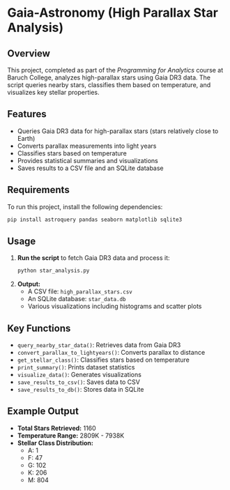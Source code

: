 # Gaia-Astronomy (High Parallax Star Analysis)
## Overview
This project, completed as part of the *Programming for Analytics* course at Baruch College, analyzes high-parallax stars using Gaia DR3 data. The script queries nearby stars, classifies them based on temperature, and visualizes key stellar properties.

## Features
- Queries Gaia DR3 data for high-parallax stars (stars relatively close to Earth)
- Converts parallax measurements into light years
- Classifies stars based on temperature
- Provides statistical summaries and visualizations
- Saves results to a CSV file and an SQLite database

## Requirements
To run this project, install the following dependencies:
```sh
pip install astroquery pandas seaborn matplotlib sqlite3
```

## Usage
1. **Run the script** to fetch Gaia DR3 data and process it:
   ```sh
   python star_analysis.py
   ```
2. **Output:**
   - A CSV file: `high_parallax_stars.csv`
   - An SQLite database: `star_data.db`
   - Various visualizations including histograms and scatter plots

## Key Functions
- `query_nearby_star_data()`: Retrieves data from Gaia DR3
- `convert_parallax_to_lightyears()`: Converts parallax to distance
- `get_stellar_class()`: Classifies stars based on temperature
- `print_summary()`: Prints dataset statistics
- `visualize_data()`: Generates visualizations
- `save_results_to_csv()`: Saves data to CSV
- `save_results_to_db()`: Stores data in SQLite

## Example Output
- **Total Stars Retrieved:** 1160
- **Temperature Range:** 2809K - 7938K
- **Stellar Class Distribution:**
  - A: 1
  - F: 47
  - G: 102
  - K: 206
  - M: 804


